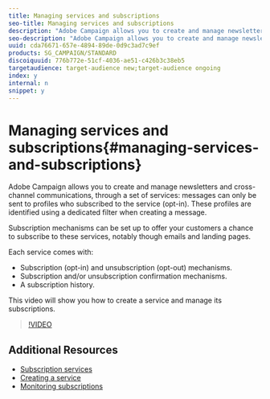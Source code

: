 ```yaml
---
title: Managing services and subscriptions
seo-title: Managing services and subscriptions
description: "Adobe Campaign allows you to create and manage newsletters and cross-channel communications, through a set of services: messages can only be sent to profiles who subscribed to the service (opt-in). These profiles are identified using a dedicated filter when creating a message.  Subscription mechanisms can be set up to offer your customers a chance to subscribe to these services, notably though emails and landing pages.  Each service comes with:  Subscription (opt-in) and unsubscription (opt-out) mechanisms.  Subscription and/or unsubscription confirmation mechanisms.  A subscription history. "
seo-description: "Adobe Campaign allows you to create and manage newsletters and cross-channel communications, through a set of services: messages can only be sent to profiles who subscribed to the service (opt-in). These profiles are identified using a dedicated filter when creating a message.  Subscription mechanisms can be set up to offer your customers a chance to subscribe to these services, notably though emails and landing pages.  Each service comes with:  Subscription (opt-in) and unsubscription (opt-out) mechanisms.  Subscription and/or unsubscription confirmation mechanisms.  A subscription history. "
uuid: cda76671-657e-4894-89de-0d9c3ad7c9ef
products: SG_CAMPAIGN/STANDARD
discoiquuid: 776b772e-51cf-4036-ae51-c426b3c38eb5
targetaudience: target-audience new;target-audience ongoing
index: y
internal: n
snippet: y
---
```


# Managing services and subscriptions{#managing-services-and-subscriptions}

Adobe Campaign allows you to create and manage newsletters and cross-channel communications, through a set of services: messages can only be sent to profiles who subscribed to the service (opt-in). These profiles are identified using a dedicated filter when creating a message.

Subscription mechanisms can be set up to offer your customers a chance to subscribe to these services, notably though emails and landing pages.

Each service comes with:

* Subscription (opt-in) and unsubscription (opt-out) mechanisms.
* Subscription and/or unsubscription confirmation mechanisms.
* A subscription history.

This video will show you how to create a service and manage its subscriptions.

>[!VIDEO](https://video.tv.adobe.com/v/24673?quality=12)

## Additional Resources

* [Subscription services](https://helpx.adobe.com/campaign/standard/automating/using/subscription-services.html)
* [Creating a service](https://helpx.adobe.com/campaign/standard/audiences/using/creating-a-service.html)
* [Monitoring subscriptions](https://helpx.adobe.com/campaign/standard/audiences/using/monitoring-subscriptions.html)
